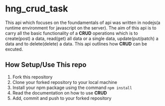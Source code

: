 # hng_crud_task
This api which focuses on the foundamentals of api was written in nodejs(a runtime environment for javascript on the server). The aim of this api is to carry all the basic functionality of a **CRUD** operations which is to create(post) a data, read(get) all data or a single data, update(put/patch) a data and to delete(delete) a data. This api outlines how **CRUD** can be excuted.
## How Setup/Use This repo
1. Fork this repository
2. Clone your forked repository to your local machine
3. Install your npm package using the command `npm install`
4. Read the documentation on how to use **CRUD**
5. Add, commit and push to your forked repository